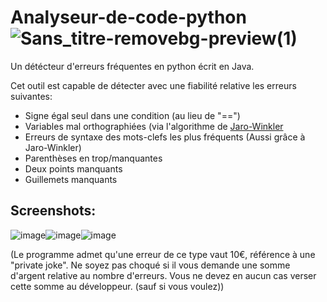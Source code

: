 # Analyseur-de-code-python ![Sans_titre-removebg-preview(1)](https://user-images.githubusercontent.com/67145585/196044343-5ed36533-1f72-4eb7-9d91-872e005c7b79.png)
Un détécteur d'erreurs fréquentes en python écrit en Java.


Cet outil est capable de détecter avec une fiabilité relative les erreurs suivantes:

- Signe égal seul dans une condition (au lieu de "==")
- Variables mal orthographiées (via l'algorithme de [Jaro-Winkler](https://fr.wikipedia.org/wiki/Distance_de_Jaro-Winkler)
- Erreurs de syntaxe des mots-clefs les plus fréquents (Aussi grâce à Jaro-Winkler)
- Parenthèses en trop/manquantes
- Deux points manquants
- Guillemets manquants

## Screenshots:


![image](https://user-images.githubusercontent.com/67145585/196042480-3213b439-3ce2-44ca-b387-d06e412161a6.png)![image](https://user-images.githubusercontent.com/67145585/196042509-1100fdf0-f870-4bdd-a4a2-6e779a376da8.png)![image](https://user-images.githubusercontent.com/67145585/196042521-f646a671-8491-45df-9902-027a55aa7e39.png)

(Le programme admet qu'une erreur de ce type vaut 10€, référence à une "private joke". Ne soyez pas choqué si il vous demande une somme d'argent relative au nombre d'erreurs. Vous ne devez en aucun cas verser cette somme au développeur. (sauf si vous voulez))
